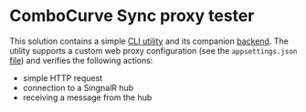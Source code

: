 # ComboCurve Sync proxy tester

This solution contains a simple [CLI utility](./client/ComboCurve.Sync.Proxy.Client/Program.cs) and its companion [backend](./backend/ComboCurve.Sync.Proxy.Backend/Program.cs). The utility supports a custom web proxy configuration (see the `appsettings.json` [file](./client/ComboCurve.Sync.Proxy.Client/appsettings.json)) and verifies the following actions:

 - simple HTTP request
 - connection to a SingnalR hub
 - receiving a message from the hub